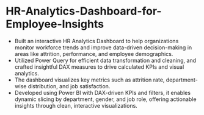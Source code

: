 # HR-Analytics-Dashboard-for-Employee-Insights

- Built an interactive HR Analytics Dashboard to help organizations monitor workforce trends and improve data-driven decision-making in areas like attrition, performance, and employee demographics. 
- Utilized Power Query for efficient data transformation and cleaning, and crafted insightful DAX measures to drive calculated KPIs and visual analytics.
- The dashboard visualizes key metrics such as attrition rate, department-wise distribution, and job satisfaction.
- Developed using Power BI with DAX-driven KPIs and filters, it enables dynamic slicing by department, gender, and job role, offering actionable insights through clean, interactive visualizations.
